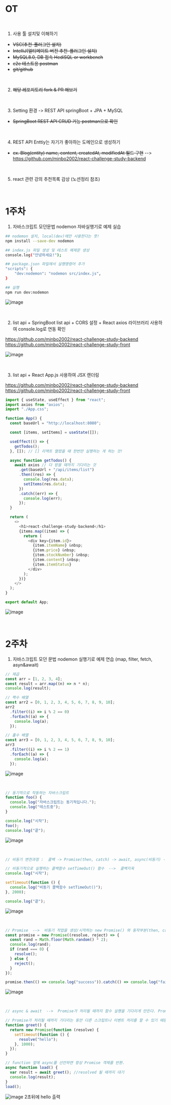 # OT

<br>

1. 사용 툴 설치및 이해하기
 * ~~VSC(추천-플러그인 설치)~~
 * ~~IntelliJ(얼티메이트 버전 추천-플러그인 설치)~~
 * ~~MySQL8.0, DB 접속 HediSQL or workbench~~
 * ~~e2e 테스트용 postman~~
 * ~~git/github~~

<br>

2. ~~해당 레포지토리 fork & PR 해보기~~

<br>

3. Setting 환경 -> REST API springBoot + JPA + MySQL
  * ~~SpringBoot REST API CRUD 기능 postman으로 확인~~

<br>

4. REST API Enttiy는 자기가 좋아하는 도메인으로 생성하기
* ~~ex. Blog(entity) name, content, createdAt, modifiedAt 필드 구현~~  -->  https://github.com/minbo2002/react-challenge-study-backend 

<br>

5. react 관련 강의 추천목록 감상 (노션정리 참조)

<br>

# 1주차

1. 자바스크립트 모던문법 nodemon 자바실행기로 예제 실습
```bash
## nodemon 설치, local(dev)에만 사용한다는 뜻!
npm install --save-dev nodemon

## index.js 파일 생성 및 테스트 예제문 생성
console.log("안녕하세요!");

## package.json 파일에서 실행명령어 추가
"scripts": {
    "dev:nodemon": "nodemon src/index.js",
}

## 실행
npm run dev:nodemon
```
![image](https://github.com/minbo2002/React-Challenge-Study/assets/68101836/87f2642a-7be9-4726-8ef2-92d28163e9b3)

<br>

2. list api + SpringBoot list api + CORS 설정 + React axios 라이브러리 사용하여 console.log로 연동 확인

https://github.com/minbo2002/react-challenge-study-backend <br>
https://github.com/minbo2002/react-challenge-study-front

![image](https://github.com/minbo2002/React-Challenge-Study/assets/68101836/2b7284c5-11b4-4fa5-ad4a-7188a18765fa)

<br>

3. list api + React App.js 사용하여 JSX 랜더링

https://github.com/minbo2002/react-challenge-study-backend <br>
https://github.com/minbo2002/react-challenge-study-front

```javascript
import { useState, useEffect } from "react";
import axios from "axios";
import "./App.css";

function App() {
  const baseUrl = "http://localhost:8080";

  const [items, setItems] = useState([]);

  useEffect(() => {
    getTodos();
  }, []); // [] 리액트 열렸을 때 한번만 실행하는 게 하는 것!

  async function getTodos() {
    await axios // 다 받을 때까지 기다리는 것
      .get(baseUrl + "/api/items/list")
      .then((res) => {
        console.log(res.data);
        setItems(res.data);
      })
      .catch((err) => {
        console.log(err);
      });
  }

  return (
    <>
      <h1>react-challenge-study-backend</h1>
      {items.map((item) => {
        return (
          <div key={item.id}>
            {item.itemName} &nbsp;
            {item.price} &nbsp;
            {item.stockNumber} &nbsp;
            {item.content} &nbsp;
            {item.itemStatus}
          </div>
        );
      })}
    </>
  );
}

export default App;
```

![image](https://github.com/minbo2002/React-Challenge-Study/assets/68101836/51e3fb0b-674b-472b-b905-53bf2671903a)

<br>

# 2주차

1. 자바스크립트 모던 문법 nodemon 실행기로 예제 연습 (map, filter, fetch, asyn&await)
```javascript
// 제곱
const arr = [1, 2, 3, 4];
const result = arr.map((n) => n * n);
console.log(result);

// 짝수 배열
const arr2 = [0, 1, 2, 3, 4, 5, 6, 7, 8, 9, 10];
arr2
  .filter((i) => i % 2 == 0)
  .forEach((a) => {
    console.log(a);
  });

// 홀수 배열
const arr3 = [0, 1, 2, 3, 4, 5, 6, 7, 8, 9, 10];
arr3
  .filter((i) => i % 2 == 1)
  .forEach((a) => {
    console.log(a);
  });
```
![image](https://github.com/minbo2002/React-Challenge-Study/assets/68101836/96685aa3-d477-4185-aef9-b9915c984967)

<br>

```javascript
// 동기적으로 작동하는 자바스크립트
function foo() {
  console.log("자바스크립트는 동기적입니다.");
  console.log("테스트중");
}

console.log("시작");
foo();
console.log("끝");
```
![image](https://github.com/minbo2002/React-Challenge-Study/assets/68101836/47d451f6-b02a-468d-8d47-09a18cdf7d6b)

<br>

```javascript
// 비동기 변천과정 :  콜백 -> Promise(then, catch) -> await, async(비동기) -> fetch(Promise 반) -> axios

// 비동기적으로 실행하는 콜백함수 setTimeOut() 함수  -->  콜백지옥
console.log("시작");

setTimeout(function () {
  console.log("비동기 콜백함수 setTimeOut()");
}, 2000);

console.log("끝");
```
![image](https://github.com/minbo2002/React-Challenge-Study/assets/68101836/4893d3c1-1c32-4b3f-8e91-47937c451c9a)

<br>

```javascript
// Promise  -->  비동기 작업을 생성/시작하는 new Promise() 와 동작부분(then, catch)를 분리
const promise = new Promise((resolve, reject) => {
  const rand = Math.floor(Math.random() * 2);
  console.log(rand);
  if (rand === 0) {
    resolve();
  } else {
    reject();
  }
});

promise.then(() => console.log("success")).catch(() => console.log("fail!"));
```
![image](https://github.com/minbo2002/React-Challenge-Study/assets/68101836/11882954-edbd-43dd-835f-1c5ef32b6053)

<br>

```javascript
// async & await  -->  Promise가 처리될 때까지 함수 실행을 기다리게 만든다. Promise 처리 이후 결과와 함께 함수 실행이 재개

// Promise가 처리될 때까지 기다리는 동안 다른 스크립트나 이벤트 처리를 할 수 있기 때문에 CPU 리소스가 낭비되지 않는다.
function greet() {
  return new Promise(function (resolve) {
    setTimeout(function () {
      resolve("hello");
    }, 1000);
  });
}

// function 앞에 async를 선언하면 항상 Promise 객체를 반환.
async function load() {
  var result = await greet(); //resolved 될 때까지 대기
  console.log(result);
}
load();
```
![image](https://github.com/minbo2002/React-Challenge-Study/assets/68101836/2263abd5-e5d3-47ba-8540-d888f0a2c0bd)
2초뒤에 hello 출력
